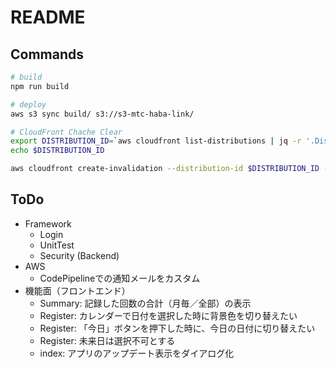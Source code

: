 # README

## Commands

```sh
# build
npm run build

# deploy
aws s3 sync build/ s3://s3-mtc-haba-link/

# CloudFront Chache Clear
export DISTRIBUTION_ID=`aws cloudfront list-distributions | jq -r '.DistributionList.Items[0].Id'`
echo $DISTRIBUTION_ID

aws cloudfront create-invalidation --distribution-id $DISTRIBUTION_ID --paths "/*"
```

## ToDo

- Framework
  - Login
  - UnitTest
  - Security (Backend)
- AWS
  - CodePipelineでの通知メールをカスタム
- 機能面（フロントエンド）
  - Summary: 記録した回数の合計（月毎／全部）の表示
  - Register: カレンダーで日付を選択した時に背景色を切り替えたい
  - Register: 「今日」ボタンを押下した時に、今日の日付に切り替えたい
  - Register: 未来日は選択不可とする
  - index: アプリのアップデート表示をダイアログ化
